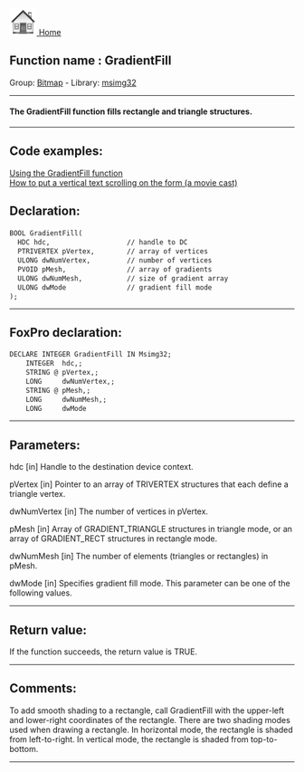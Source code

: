[<img src="../../images/home.png"> Home ](https://github.com/VFPX/Win32API)  

## Function name : GradientFill
Group: [Bitmap](../../functions_group.md#Bitmap)  -  Library: [msimg32](../../libraries.md#msimg32)  
***  


#### The GradientFill function fills rectangle and triangle structures. 
***  


## Code examples:
[Using the GradientFill function](../../samples/sample_353.md)  
[How to put a vertical text scrolling on the form (a movie cast)](../../samples/sample_354.md)  

## Declaration:
```foxpro  
BOOL GradientFill(
  HDC hdc,                   // handle to DC
  PTRIVERTEX pVertex,        // array of vertices
  ULONG dwNumVertex,         // number of vertices
  PVOID pMesh,               // array of gradients
  ULONG dwNumMesh,           // size of gradient array
  ULONG dwMode               // gradient fill mode
);  
```  
***  


## FoxPro declaration:
```foxpro  
DECLARE INTEGER GradientFill IN Msimg32;
	INTEGER  hdc,;
	STRING @ pVertex,;
	LONG     dwNumVertex,;
	STRING @ pMesh,;
	LONG     dwNumMesh,;
	LONG     dwMode  
```  
***  


## Parameters:
hdc 
[in] Handle to the destination device context. 

pVertex 
[in] Pointer to an array of TRIVERTEX structures that each define a triangle vertex. 

dwNumVertex 
[in] The number of vertices in pVertex. 

pMesh 
[in] Array of GRADIENT_TRIANGLE structures in triangle mode, or an array of GRADIENT_RECT structures in rectangle mode. 

dwNumMesh 
[in] The number of elements (triangles or rectangles) in pMesh. 

dwMode 
[in] Specifies gradient fill mode. This parameter can be one of the following values.   
***  


## Return value:
If the function succeeds, the return value is TRUE.  
***  


## Comments:
To add smooth shading to a rectangle, call GradientFill with the upper-left and lower-right coordinates of the rectangle. There are two shading modes used when drawing a rectangle. In horizontal mode, the rectangle is shaded from left-to-right. In vertical mode, the rectangle is shaded from top-to-bottom.   
  
***  

